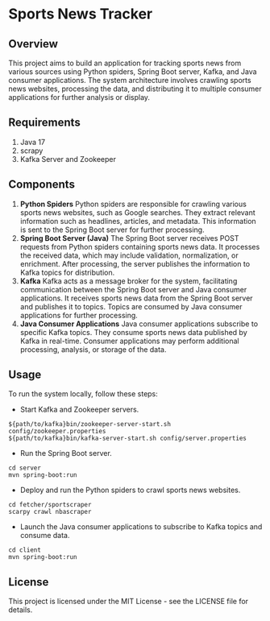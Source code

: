 # Sports News Tracker
## Overview
This project aims to build an application for tracking sports news from various sources using Python spiders, Spring Boot server, Kafka, and Java consumer applications. The system architecture involves crawling sports news websites, processing the data, and distributing it to multiple consumer applications for further analysis or display.

## Requirements
1. Java 17
2. scrapy
3. Kafka Server and Zookeeper 

## Components
1. **Python Spiders**
Python spiders are responsible for crawling various sports news websites, such as Google searches.
They extract relevant information such as headlines, articles, and metadata.
This information is sent to the Spring Boot server for further processing.
2. **Spring Boot Server (Java)**
The Spring Boot server receives POST requests from Python spiders containing sports news data.
It processes the received data, which may include validation, normalization, or enrichment.
After processing, the server publishes the information to Kafka topics for distribution.
3. **Kafka**
Kafka acts as a message broker for the system, facilitating communication between the Spring Boot server and Java consumer applications.
It receives sports news data from the Spring Boot server and publishes it to topics.
Topics are consumed by Java consumer applications for further processing.
4. **Java Consumer Applications**
Java consumer applications subscribe to specific Kafka topics.
They consume sports news data published by Kafka in real-time.
Consumer applications may perform additional processing, analysis, or storage of the data.

## Usage
To run the system locally, follow these steps:

* Start Kafka and Zookeeper servers.
```shell
${path/to/kafka}bin/zookeeper-server-start.sh config/zookeeper.properties
${path/to/kafka}bin/kafka-server-start.sh config/server.properties
```

* Run the Spring Boot server.
```shell
cd server
mvn spring-boot:run
```

* Deploy and run the Python spiders to crawl sports news websites.
```shell
cd fetcher/sportscraper
scarpy crawl nbascraper
```
* Launch the Java consumer applications to subscribe to Kafka topics and consume data.
```shell
cd client
mvn spring-boot:run
```

## License
This project is licensed under the MIT License - see the LICENSE file for details.

